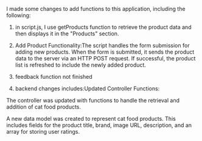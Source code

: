 I made some changes to add functions to this application, including the following:
1. in script.js, I use getProducts function to retrieve the product data and then displays it in the "Products" section.

2. Add Product Functionality:The script handles the form submission for adding new products. When the form is submitted, it sends the product data to the server via an HTTP POST request. If successful, the product list is refreshed to include the newly added product.

3. feedback function not finished

4. backend changes includes:Updated Controller Functions:

The controller was updated with functions to handle the retrieval and addition of cat food products.

A new data model was created to represent cat food products. This includes fields for the product title, brand, image URL, description, and an array for storing user ratings.
